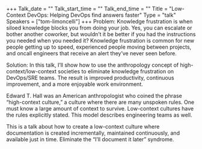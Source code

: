+++
Talk_date = ""
Talk_start_time = ""
Talk_end_time = ""
Title = "Low-Context DevOps: Helping DevOps find answers faster"
Type = "talk"
Speakers = ["tom-limoncelli"]
+++
Problem: Knowledge frustration is when siloed knowledge blocks you from doing your job. Yes, you can escalate or bother another coworker, but wouldn’t it be better if you had the instructions you needed when you needed it? Knowledge frustration is common for new people getting up to speed, experienced people moving between projects, and oncall engineers that receive an alert they’ve never seen before.

Solution: In this talk, I’ll show how to use the anthropology concept of high-context/low-context societies to eliminate knowledge frustration on DevOps/SRE teams. The result is improved productivity, continuous improvement, and a more enjoyable work environment.

Edward T. Hall was an American anthropologist who coined the phrase “high-context culture,” a culture where there are many unspoken rules. One must know a large amount of context to survive. Low-context cultures have the rules explicitly stated. This model describes engineering teams as well.

This is a talk about how to create a low-context culture where documentation is created incrementally, maintained continuously, and available just in time. Eliminate the “I’ll document it later” syndrome.

